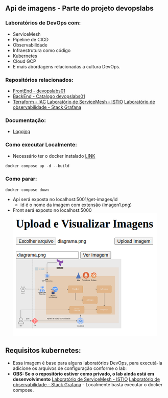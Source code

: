 ## Api de imagens - Parte do projeto devopslabs
### 
### Laboratórios de DevOps com:
- ServiceMesh
- Pipeline de CICD 
- Observabilidade
- Infraestrutura como código
- Kubernetes
- Cloud GCP
- E mais abordagens relacionadas a cultura DevOps.

### Repositórios relacionados:
- [FrontEnd - devopslabs01](https://github.com/Adenilson365/devopslabs01-frontend)
- [BackEnd - Catalogo devopslabs01](https://github.com/Adenilson365/devopslabs01-serviceMesh)
- [Terraform - IAC](https://github.com/Adenilson365/devopslabs01-iac)
[Laboratório de ServiceMesh - ISTIO](https://github.com/Adenilson365/manifests) 
[Laboratório de observabilidade - Stack Grafana](https://github.com/Adenilson365/devopslabs02-observabilidade)


### Documentação:
- [Logging](https://docs.python.org/3/library/logging.html#logrecord-attributes)

### Como executar Localmente:
- Necessário ter o docker instalado [LINK](https://www.docker.com/)
```
docker compose up -d --build
```
### Como parar:
```
docker compose down
```

- Api será exposta no localhost:5001/get-images/id
    - id é o nome da imagem com extensão (imagen1.png)
- Front será exposto no localhost:5000
![front](./doc-assets/gui-exemplo.png)

## Requisitos kubernetes:
- Essa imagem é base para alguns laboratórios DevOps, para executá-la adicione os arquivos de configuração conforme o lab:
- **OBS: Se o o repositório estiver como privado, o lab ainda está em desenvolvimento**
[Laboratório de ServiceMesh - ISTIO](https://github.com/Adenilson365/manifests) 
[Laboratório de observabilidade - Stack Grafana](https://github.com/Adenilson365/devopslabs02-observabilidade) - Localmente basta executar o docker compose.


